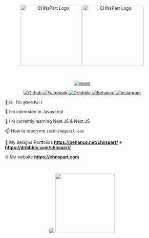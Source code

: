 <p align="center" valign="center">
    <a href="http://chnspart.com/" target="blank"><img src="https://user-images.githubusercontent.com/58574102/194750412-e38fc8b8-d2a1-48f3-ac58-c306bf6806c8.png"  width="200" alt="CHNsPart Logo" /></a>
  <a href="http://chnspart.com/" target="blank"><img src="https://user-images.githubusercontent.com/58574102/194799394-a80ed9c9-7bcd-40da-8fd5-c148fa016ffe.png"  width="200" alt="CHNsPart Logo" /></a>
</p>
<br>
 <p align="center">
    <a href="https://www.npmjs.com/~nestjscore" target="_blank">
      <img src="https://komarev.com/ghpvc/?username=chnspart&color=blueviolet&label=PROFILE+VIEWS" alt="views" />
    </a>
 </p>
 <p align="center">
    <a href="https://github.com/chnspart/">
      <img alt="Github" src="https://img.shields.io/badge/Github-CHNsPart-FEE715?style=flat&logo=github" />
    </a>
    <a href="https://facebook.com/chnspart/">
      <img alt="Facebook" src="https://img.shields.io/badge/Facebook-Touhidul Islam Chayan-FEE715?&style=flat&logo=facebook" />
    </a>
    <a href="https://dribbble.com/chnspart/">
      <img alt="Dribbble" src="https://img.shields.io/badge/Dribbble-CHNsPart-FEE715?&style=flat&logo=dribbble" />
    </a>
    <a href="https://behance.net/chnspart/">
      <img alt="Behance" src="https://img.shields.io/badge/Behance-CHNsPart-FEE715?logoColor=0056FF&style=flat&logo=behance" />
    </a>
    <a href="https://instagram.net/chnspart/">
      <img alt="Instagram" src="https://img.shields.io/badge/Instagram-CHNsPart-FEE715?&style=flat&logo=instagram" />
    </a>
 </p>


👋 Hi, I’m ```@CHNsPart```

👀 I’m interested in Javascript

🌱 I’m currently learning Nest.JS & Next.JS

📫 How to reach me ```imchn24@gmail.com```

🏀 My designs Portfolios **https://behance.net/chnspart/** ※ **https://dribbble.com/chnspart/**

🌐 My website **https://chnspart.com**

<br>


<p align="center" valign="center">
  <img src="https://github-readme-stats.vercel.app/api?username=chnspart&show_icons=true&theme=dracula" />
  <img height="195px" src="https://github-readme-stats.vercel.app/api/top-langs/?username=chnspart&langs_count=8&theme=dracula&layout=compact" />
</p>

<!---
logoColor=white

#![CHNsPart GitHub stats](https://github-readme-stats.vercel.app/api?username=chnspart&show_icons=true&theme=dracula)
#[![Top Langs](https://github-readme-stats.vercel.app/api/top-langs/?username=chnspart&langs_count=8&theme=dracula&layout=compact)](https://github.com/chnspart/github-readme-stats)

CHNsPart/CHNsPart is a ✨ special ✨ repository because its `README.md` (this file) appears on your GitHub profile.
You can click the Preview link to take a look at your changes.
--->
